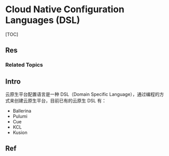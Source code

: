 # Cloud Native Configuration Languages (DSL)

[TOC]



## Res
### Related Topics



## Intro
云原生平台配置语言是一种 DSL（Domain Specific Language），通过编程的方式来创建云原生平台，目前已有的云原生 DSL 有：
- Ballerina
- Pulumi
- Cue
- KCL
- Kusion



## Ref

